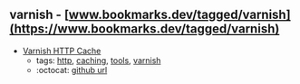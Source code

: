 varnish - [www.bookmarks.dev/tagged/varnish](https://www.bookmarks.dev/tagged/varnish)
---
* [Varnish HTTP Cache](https://varnish-cache.org/)
    * tags: [http](../tagged/http.md), [caching](../tagged/caching.md), [tools](../tagged/tools.md), [varnish](../tagged/varnish.md)
    * :octocat: [github url](https://github.com/varnishcache/varnish-cache)

